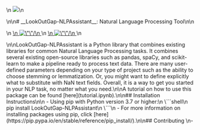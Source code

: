 <p align=\"center\">\n  <img width=\"250\" src=\"https://github.com/LookOutGap/LookOutGap-NLPAssistant/raw/main/images/nlplogo.png\">\n</p>\n\n# __LookOutGap-NLPAssistant__: Natural Language Processing Tool\n\n<p>\n <a href=\"https://github.com/LookOutGap/LookOutGap-NLPAssistant/actions\">\n   <img src=\"https://github.com/LookOutGap/LookOutGap-NLPAssistant/workflows/Build,%20Test,%20and%20Package/badge.svg\" alt=\"\"/>\n </a>\n <a href=\"https://codecov.io/gh/LookOutGap/LookOutGap-NLPAssistant\">\n   <img src=\"https://codecov.io/gh/LookOutGap/LookOutGap-NLPAssistant/branch/main/graph/badge.svg?token=hFbF8ID1Na\" alt=\"\"/>\n </a>\n</p>\n\nLookOutGap-NLPAssistant is a Python library that combines existing libraries for common Natural Language Processing tasks. It combines several existing open-source libraries such as pandas, spaCy, and scikit-learn to make a pipeline ready to process text data. There are many user-defined parameters depending on your type of project such as the ability to choose stemming or lemmatization. Or, you might want to define explicitly what to substitute with NaN text fields. Overall, it is a way to get you started in your NLP task, no matter what you need.\n\nA tutorial on how to use this package can be found [here](tutorial.ipynb).\n\n## Installation Instructions\n\n   - Using pip with Python version 3.7 or higher:\n        \```shell\n        pip install LookOutGap-NLPAssistant\n        \```\n   - For more information on installing packages using pip, click [here](https://pip.pypa.io/en/stable/reference/pip_install/).\n\n## Contributing \n- 